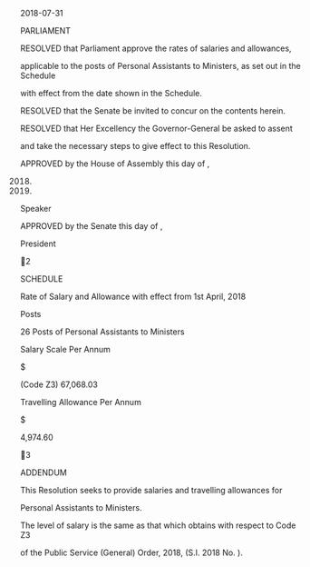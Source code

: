 2018-07-31

PARLIAMENT

RESOLVED  that  Parliament  approve  the  rates  of  salaries  and  allowances,

applicable  to  the  posts  of  Personal Assistants  to  Ministers,  as  set  out  in  the  Schedule

with effect from the date shown in the Schedule.

RESOLVED  that  the  Senate  be  invited  to  concur  on  the  contents  herein.

RESOLVED  that  Her  Excellency  the  Governor-General  be  asked  to  assent

and take the necessary steps to give effect to this Resolution.

APPROVED by the House of Assembly this          day of                                     ,

2018.

2018.

Speaker

APPROVED  by  the  Senate  this                            day  of                                                    ,

President

2

SCHEDULE

Rate of Salary and Allowance with effect from 1st April, 2018

Posts

26 Posts of Personal
Assistants to Ministers

Salary Scale
Per Annum

$

(Code Z3)
67,068.03

Travelling Allowance
Per Annum

$

4,974.60

3

ADDENDUM

This  Resolution  seeks  to  provide  salaries  and  travelling  allowances  for

Personal Assistants to Ministers.

The  level  of  salary  is  the  same  as  that  which  obtains  with  respect  to  Code  Z3

of the Public Service (General) Order, 2018, (S.I. 2018 No.    ).

